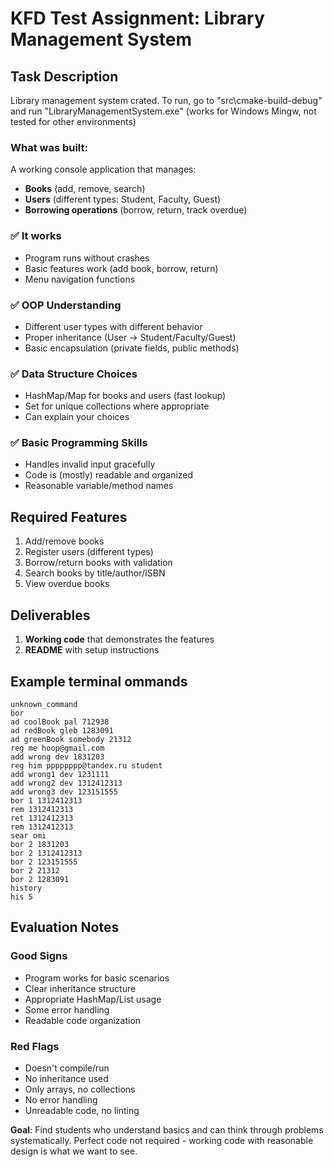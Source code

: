 # KFD Test Assignment: Library Management System

## Task Description

Library management system crated.
To run, go to "src\cmake-build-debug" and run "LibraryManagementSystem.exe" (works for Windows Mingw, not tested for other environments)

### What was built:
A working console application that manages:
- **Books** (add, remove, search)
- **Users** (different types: Student, Faculty, Guest) 
- **Borrowing operations** (borrow, return, track overdue)


### ✅ **It works**
- Program runs without crashes
- Basic features work (add book, borrow, return)
- Menu navigation functions

### ✅ **OOP Understanding**
- Different user types with different behavior
- Proper inheritance (User → Student/Faculty/Guest)
- Basic encapsulation (private fields, public methods)

### ✅ **Data Structure Choices**
- HashMap/Map for books and users (fast lookup)
- Set for unique collections where appropriate
- Can explain your choices

### ✅ **Basic Programming Skills**
- Handles invalid input gracefully
- Code is (mostly) readable and organized
- Reasonable variable/method names

## Required Features
1. Add/remove books
2. Register users (different types)
3. Borrow/return books with validation
4. Search books by title/author/ISBN
5. View overdue books

## Deliverables
1. **Working code** that demonstrates the features
2. **README** with setup instructions

## Example terminal ommands
```
unknown_command
bor
ad coolBook pal 712938
ad redBook gleb 1283091
ad greenBook somebody 21312
reg me hoop@gmail.com
add wrong dev 1831203
reg him pppppppp@tandex.ru student
add wrong1 dev 1231111
add wrong2 dev 1312412313
add wrong3 dev 123151555
bor 1 1312412313
rem 1312412313
ret 1312412313
rem 1312412313
sear omi
bor 2 1831203
bor 2 1312412313
bor 2 123151555
bor 2 21312
bor 2 1283091
history
his 5

```

## Evaluation Notes

### Good Signs
- Program works for basic scenarios
- Clear inheritance structure  
- Appropriate HashMap/List usage
- Some error handling
- Readable code organization

### Red Flags
- Doesn't compile/run
- No inheritance used
- Only arrays, no collections
- No error handling
- Unreadable code, no linting

**Goal**: Find students who understand basics and can think through problems systematically. Perfect code not required - working code with reasonable design is what we want to see.
